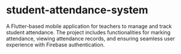 # student-attendance-system
A Flutter-based mobile application for teachers to manage and track student attendance. The project includes functionalities for marking attendance, viewing attendance records, and ensuring seamless user experience with Firebase authentication.
